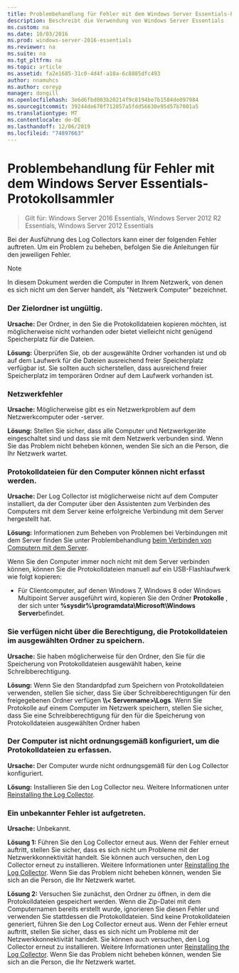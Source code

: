 ```yaml
---
title: Problembehandlung für Fehler mit dem Windows Server Essentials-Protokollsammler
description: Beschreibt die Verwendung von Windows Server Essentials
ms.custom: na
ms.date: 10/03/2016
ms.prod: windows-server-2016-essentials
ms.reviewer: na
ms.suite: na
ms.tgt_pltfrm: na
ms.topic: article
ms.assetid: fa2e1685-31c0-4d4f-a10a-6c8885dfc493
author: nnamuhcs
ms.author: coreyp
manager: dongill
ms.openlocfilehash: 3e6d6fbd003b20214f9c8194be7b1584de097984
ms.sourcegitcommit: 39244de670f712857a5fdd56630e95d57b7001a5
ms.translationtype: MT
ms.contentlocale: de-DE
ms.lasthandoff: 12/06/2019
ms.locfileid: "74897663"
---
```

# <a name="troubleshoot-windows-server-essentials-log-collector-errors"></a>Problembehandlung für Fehler mit dem Windows Server Essentials-Protokollsammler

>Gilt für: Windows Server 2016 Essentials, Windows Server 2012 R2 Essentials, Windows Server 2012 Essentials

Bei der Ausführung des Log Collectors kann einer der folgenden Fehler auftreten. Um ein Problem zu beheben, befolgen Sie die Anleitungen für den jeweiligen Fehler.  
  
> [!NOTE]
> In diesem Dokument werden die Computer in Ihrem Netzwerk, von denen es sich nicht um den Server handelt, als "Netzwerk Computer" bezeichnet.
  
###  <a name="BKMK_TheDestinationFolderIsNotValid"></a>Der Zielordner ist ungültig.  
 **Ursache:** Der Ordner, in den Sie die Protokolldateien kopieren möchten, ist möglicherweise nicht vorhanden oder bietet vielleicht nicht genügend Speicherplatz für die Dateien.  
  
 **Lösung:** Überprüfen Sie, ob der ausgewählte Ordner vorhanden ist und ob auf dem Laufwerk für die Dateien ausreichend freier Speicherplatz verfügbar ist. Sie sollten auch sicherstellen, dass ausreichend freier Speicherplatz im temporären Ordner auf dem Laufwerk vorhanden ist.  
  
###  <a name="BKMK_ANetworkErrorHasOccurred"></a>Netzwerkfehler  
 **Ursache:** Möglicherweise gibt es ein Netzwerkproblem auf dem Netzwerkcomputer oder -server.  
  
 **Lösung:** Stellen Sie sicher, dass alle Computer und Netzwerkgeräte eingeschaltet sind und dass sie mit dem Netzwerk verbunden sind. Wenn Sie das Problem nicht beheben können, wenden Sie sich an die Person, die Ihr Netzwerk wartet.  
  
###  <a name="BKMK_CannotCollectLogFiles"></a>Protokolldateien für den Computer können nicht erfasst werden.  
 **Ursache:** Der Log Collector ist möglicherweise nicht auf dem Computer installiert, da der Computer über den Assistenten zum Verbinden des Computers mit dem Server keine erfolgreiche Verbindung mit dem Server hergestellt hat.  
  
 **Lösung:** Informationen zum Beheben von Problemen bei Verbindungen mit dem Server finden Sie unter Problembehandlung [beim Verbinden von Computern mit dem Server](https://go.microsoft.com/fwlink/p/?LinkID=241492).  
  
 Wenn Sie den Computer immer noch nicht mit dem Server verbinden können, können Sie die Protokolldateien manuell auf ein USB-Flashlaufwerk wie folgt kopieren:  
  
-   Für Clientcomputer, auf denen Windows 7, Windows 8 oder Windows Multipoint Server ausgeführt wird, kopieren Sie den Ordner **Protokolle** , der sich unter **%sysdir%\programdata\Microsoft\Windows Server**befindet.  
  
###  <a name="BKMK_YouDoNotHavePermission"></a>Sie verfügen nicht über die Berechtigung, die Protokolldateien im ausgewählten Ordner zu speichern.  
 **Ursache:** Sie haben möglicherweise für den Ordner, den Sie für die Speicherung von Protokolldateien ausgewählt haben, keine Schreibberechtigung.  
  
 **Lösung:** Wenn Sie den Standardpfad zum Speichern von Protokolldateien verwenden, stellen Sie sicher, dass Sie über Schreibberechtigungen für den freigegebenen Ordner verfügen **\\\\< Servername\>\Logs**. Wenn Sie Protokolle auf einem Computer im Netzwerk speichern, stellen Sie sicher, dass Sie eine Schreibberechtigung für den für die Speicherung von Protokolldateien ausgewählten Ordner haben  
  
###  <a name="BKMK_TheComputerIsNotConfiguredProperly"></a>Der Computer ist nicht ordnungsgemäß konfiguriert, um die Protokolldateien zu erfassen.  
 **Ursache:** Der Computer wurde nicht ordnungsgemäß für den Log Collector konfiguriert.  
  
 **Lösung:** Installieren Sie den Log Collector neu. Weitere Informationen unter [Reinstalling the Log Collector](Install-the-Windows-Server-Essentials-Log-Collector.md#BKMK_Reinstall).  
  
###  <a name="BKMK_AnUnknownErrorOccurred"></a>Ein unbekannter Fehler ist aufgetreten.  
 **Ursache:** Unbekannt.  
  
 **Lösung 1:** Führen Sie den Log Collector erneut aus. Wenn der Fehler erneut auftritt, stellen Sie sicher, dass es sich nicht um Probleme mit der Netzwerkkonnektivität handelt. Sie können auch versuchen, den Log Collector erneut zu installieren. Weitere Informationen unter [Reinstalling the Log Collector](Install-the-Windows-Server-Essentials-Log-Collector.md#BKMK_Reinstall). Wenn Sie das Problem nicht beheben können, wenden Sie sich an die Person, die Ihr Netzwerk wartet.  
  
 **Lösung 2:** Versuchen Sie zunächst, den Ordner zu öffnen, in dem die Protokolldateien gespeichert werden. Wenn die Zip-Datei mit dem Computernamen bereits erstellt wurde, ignorieren Sie diesen Fehler und verwenden Sie stattdessen die Protokolldateien. Sind keine Protokolldateien generiert, führen Sie den Log Collector erneut aus. Wenn der Fehler erneut auftritt, stellen Sie sicher, dass es sich nicht um Probleme mit der Netzwerkkonnektivität handelt. Sie können auch versuchen, den Log Collector erneut zu installieren. Weitere Informationen unter [Reinstalling the Log Collector](Install-the-Windows-Server-Essentials-Log-Collector.md#BKMK_Reinstall). Wenn Sie das Problem nicht beheben können, wenden Sie sich an die Person, die Ihr Netzwerk wartet.